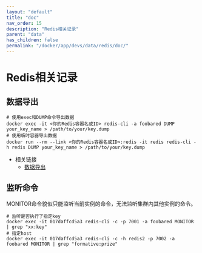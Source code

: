 ```yaml
---
layout: "default"
title: "doc"
nav_order: 15
description: "Redis相关记录"
parent: "data"
has_children: false
permalink: "/docker/app/devs/data/redis/doc/"
---
```


# Redis相关记录

## 数据导出

```shell
# 使用exec和DUMP命令导出数据
docker exec -it <你的Redis容器名或ID> redis-cli -a foobared DUMP your_key_name > /path/to/your/key.dump
# 使用临时容器导出数据
docker run --rm --link <你的Redis容器名或ID>:redis -it redis redis-cli -h redis DUMP your_key_name > /path/to/your/key.dump
```

- 相关链接
  - [数据导出](../../../../../middleware/data/redis/doc.md#导出redis中的数据)
  
## 监听命令

MONITOR命令貌似只能监听当前实例的命令，无法监听集群内其他实例的命令。

```shell
# 监听是否执行了指定key
docker exec -it 017daffcd5a3 redis-cli -c -p 7001 -a foobared MONITOR | grep "xx:key"
# 指定host
docker exec -it 017daffcd5a3 redis-cli -c -h redis2 -p 7002 -a foobared MONITOR | grep "formative:prize"
```
